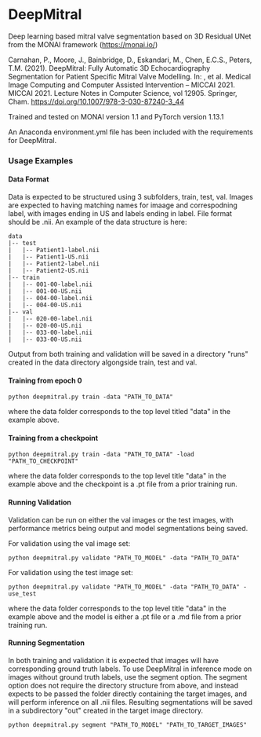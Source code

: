 # DeepMitral
Deep learning based mitral valve segmentation based on 3D Residual UNet from the MONAI framework (https://monai.io/)


Carnahan, P., Moore, J., Bainbridge, D., Eskandari, M., Chen, E.C.S., Peters, T.M. (2021). DeepMitral: Fully Automatic 3D Echocardiography Segmentation for Patient Specific Mitral Valve Modelling. In: , et al. Medical Image Computing and Computer Assisted Intervention – MICCAI 2021. MICCAI 2021. Lecture Notes in Computer Science, vol 12905. Springer, Cham. https://doi.org/10.1007/978-3-030-87240-3_44

Trained and tested on MONAI version 1.1 and PyTorch version 1.13.1


An Anaconda environment.yml file has been included with the requirements for DeepMitral.

### Usage Examples
#### Data Format
Data is expected to be structured using 3 subfolders, train, test, val. Images are expected to having matching names for imaage and correspodning label, with images ending in US and labels ending in label. File format should be .nii. An example of the data structure is here:
```
data
|-- test
|   |-- Patient1-label.nii
|   |-- Patient1-US.nii
|   |-- Patient2-label.nii
|   |-- Patient2-US.nii
|-- train
|   |-- 001-00-label.nii
|   |-- 001-00-US.nii
|   |-- 004-00-label.nii
|   |-- 004-00-US.nii
|-- val
|   |-- 020-00-label.nii
|   |-- 020-00-US.nii
|   |-- 033-00-label.nii
|   |-- 033-00-US.nii
```

Output from both training and validation will be saved in a directory "runs" created in the data directory algongside train, test and val.

#### Training from epoch 0

```
python deepmitral.py train -data "PATH_TO_DATA"
```
where the data folder corresponds to the top level titled "data" in the example above.

#### Training from a checkpoint

```
python deepmitral.py train -data "PATH_TO_DATA" -load "PATH_TO_CHECKPOINT"
```
where the data folder corresponds to the top level title "data" in the example above and the checkpoint is a .pt file from a prior training run.

#### Running Validation

Validation can be run on either the val images or the test images, with performance metrics being output and model segmentations being saved.

For validation using the val image set:
```
python deepmitral.py validate "PATH_TO_MODEL" -data "PATH_TO_DATA"
```
For validation using the test image set:
```
python deepmitral.py validate "PATH_TO_MODEL" -data "PATH_TO_DATA" -use_test
```
where the data folder corresponds to the top level title "data" in the example above and the model is either a .pt file or a .md file from a prior training run.

#### Running Segmentation

In both training and validation it is expected that images will have corresponding ground truth labels. To use DeepMitral in inference mode on images without ground truth labels, use the segment option. The segment option does not require the directory structure from above, and instead expects to be passed the folder directly containing the target images, and will perform inference on all .nii files. Resulting segmentations will be saved in a subdirectory "out" created in the target image directory.

```
python deepmitral.py segment "PATH_TO_MODEL" "PATH_TO_TARGET_IMAGES"
```
